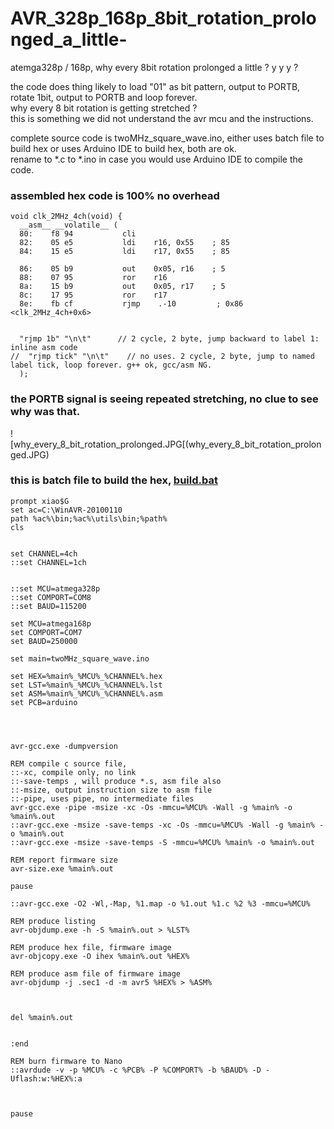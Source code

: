 # AVR_328p_168p_8bit_rotation_prolonged_a_little-
atemga328p / 168p, why every 8bit rotation prolonged a little ? y y y ?


the code does thing likely to load "01" as bit pattern, output to PORTB, rotate 1bit, output to PORTB and loop forever.  
why every 8 bit rotation is getting stretched ?  
this is something we did not understand the avr mcu and the instructions.  

complete source code is twoMHz_square_wave.ino, either uses batch file to build hex or uses Arduino IDE to build hex, both are ok.  
rename to *.c to *.ino in case you would use Arduino IDE to compile the code.  


### assembled hex code is 100% no overhead  
```
void clk_2MHz_4ch(void) {
  __asm__ __volatile__ (          
  80:    f8 94           cli
  82:    05 e5           ldi    r16, 0x55    ; 85
  84:    15 e5           ldi    r17, 0x55    ; 85

  86:    05 b9           out    0x05, r16    ; 5
  88:    07 95           ror    r16
  8a:    15 b9           out    0x05, r17    ; 5
  8c:    17 95           ror    r17
  8e:    fb cf           rjmp    .-10         ; 0x86 <clk_2MHz_4ch+0x6>


  "rjmp 1b" "\n\t"      // 2 cycle, 2 byte, jump backward to label 1: inline asm code
//  "rjmp tick" "\n\t"    // no uses. 2 cycle, 2 byte, jump to named label tick, loop forever. g++ ok, gcc/asm NG.
  );     
```

### the PORTB signal is seeing repeated stretching, no clue to see why was that.  
![why_every_8_bit_rotation_prolonged.JPG[(why_every_8_bit_rotation_prolonged.JPG)  




### this is batch file to build the hex, [build.bat](build.bat)  
```
prompt xiao$G
set ac=C:\WinAVR-20100110
path %ac%\bin;%ac%\utils\bin;%path%
cls


set CHANNEL=4ch
::set CHANNEL=1ch


::set MCU=atmega328p
::set COMPORT=COM8
::set BAUD=115200

set MCU=atmega168p
set COMPORT=COM7
set BAUD=250000

set main=twoMHz_square_wave.ino

set HEX=%main%_%MCU%_%CHANNEL%.hex
set LST=%main%_%MCU%_%CHANNEL%.lst
set ASM=%main%_%MCU%_%CHANNEL%.asm
set PCB=arduino




avr-gcc.exe -dumpversion

REM compile c source file,
::-xc, compile only, no link
::-save-temps , will produce *.s, asm file also
::-msize, output instruction size to asm file
::-pipe, uses pipe, no intermediate files
avr-gcc.exe -pipe -msize -xc -Os -mmcu=%MCU% -Wall -g %main% -o %main%.out
::avr-gcc.exe -msize -save-temps -xc -Os -mmcu=%MCU% -Wall -g %main% -o %main%.out
::avr-gcc.exe -msize -save-temps -S -mmcu=%MCU% %main% -o %main%.out

REM report firmware size
avr-size.exe %main%.out

pause

::avr-gcc.exe -O2 -Wl,-Map, %1.map -o %1.out %1.c %2 %3 -mmcu=%MCU%

REM produce listing
avr-objdump.exe -h -S %main%.out > %LST%

REM produce hex file, firmware image
avr-objcopy.exe -O ihex %main%.out %HEX%

REM produce asm file of firmware image
avr-objdump -j .sec1 -d -m avr5 %HEX% > %ASM%



del %main%.out


:end

REM burn firmware to Nano
::avrdude -v -p %MCU% -c %PCB% -P %COMPORT% -b %BAUD% -D -Uflash:w:%HEX%:a



pause
```


